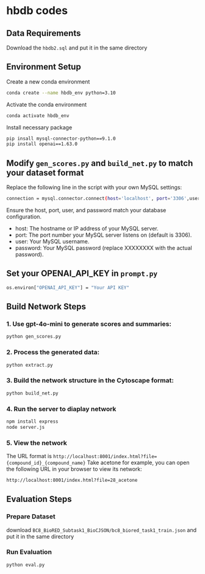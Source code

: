 # hbdb codes

## Data Requirements
Download the `hbdb2.sql` and put it in the same directory

## Environment Setup
Create a new conda environment
```bash
conda create --name hbdb_env python=3.10
```
Activate the conda environment
```bash
conda activate hbdb_env
```
Install necessary package
```bash
pip insall mysql-connector-python==9.1.0
pip install openai==1.63.0
```

## Modify `gen_scores.py` and  `build_net.py` to match your dataset format
Replace the following line in the script with your own MySQL settings:
```bash
connection = mysql.connector.connect(host='localhost', port='3306',user='root'password='XXXXXXXX')
```
Ensure the host, port, user, and password match your database configuration.

- host: The hostname or IP address of your MySQL server.
- port: The port number your MySQL server listens on (default is 3306).
- user: Your MySQL username.
- password: Your MySQL password (replace XXXXXXXX with the actual password).

## Set your OPENAI_API_KEY in `prompt.py`
```bash
os.environ["OPENAI_API_KEY"] = "Your API KEY"
```

## Build Network Steps
### 1. Use gpt-4o-mini to generate scores and summaries:
```bash
python gen_scores.py
```
### 2. Process the generated data:
```bash
python extract.py
```
### 3. Build the network structure in the Cytoscape format:
```bash
python build_net.py
```
### 4. Run the server to diaplay network
```bash
npm install express
node server.js
```
### 5. View the network
The URL format is `http://localhost:8001/index.html?file={compound_id}_{compound_name}`
Take acetone for example, you can open the following URL in your browser to view its network:
```bash
http://localhost:8001/index.html?file=28_acetone
``` 
## Evaluation Steps
### Prepare Dataset
download `BC8_BioRED_Subtask1_BioCJSON/bc8_biored_task1_train.json` and put it in the same directory

### Run Evaluation
```bash
python eval.py
```

